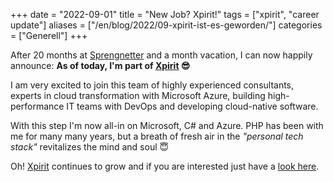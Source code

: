 +++
date = "2022-09-01"
title = "New Job? Xpirit!"
tags = ["xpirit", "career update"]
aliases = ["/en/blog/2022/09-xpirit-ist-es-geworden/"]
categories = ["Generell"]
+++

After 20 months at [Sprengnetter] and a month vacation, I can now happily announce: **As of today, I'm part of [Xpirit] 😎** <!--more-->

I am very excited to join this team of highly experienced consultants, experts in cloud transformation with Microsoft Azure, building high-performance IT teams with DevOps and developing cloud-native software.

With this step I'm now all-in on Microsoft, C# and Azure. PHP has been with me for many many years, but a breath of fresh air in the *"personal tech stack"* revitalizes the mind and soul 😇

Oh! [Xpirit] continues to grow and if you are interested just have a [look here][1].

  [Sprengnetter]: https://www.sprengnetter.de
  [Xpirit]: https://www.xpirit.com
  [1]: https://xpirit.com/company/team/#germany

